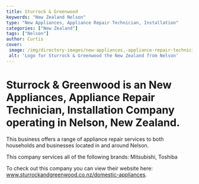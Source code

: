 ```yaml
---
title: Sturrock & Greenwood
keywords: "New Zealand Nelson"
type: "New Appliances, Appliance Repair Technician, Installation"
categories: ["New Zealand"]
tags: ["Nelson"]
author: Curtis
cover: 
 image: /img/directory-images/new-appliances,-appliance-repair-technician,-installation/sturrock-&-greenwood.webp
 alt: 'Logo for Sturrock & Greenwood the New Zealand from Nelson'
---
```


# Sturrock & Greenwood is an New Appliances, Appliance Repair Technician, Installation Company operating in Nelson, New Zealand.

This business offers a range of appliance repair services to both households and businesses located in and around Nelson.

This company services all of the following brands: Mitsubishi, Toshiba

To check out this company you can view their website here: www.sturrockandgreenwood.co.nz/domestic-appliances.
